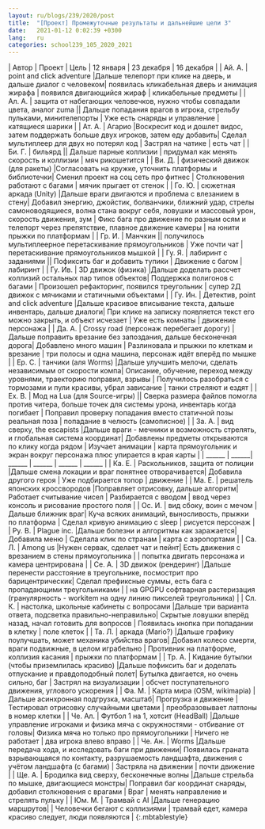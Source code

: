 ```yaml
---
layout: ru/blogs/239/2020/post
title:  "[Проект] Промежуточные результаты и дальнейшие цели 3"
date:   2021-01-12 0:02:39 +0300
lang:   ru
categories: school239_105_2020_2021
---
```


| Автор     | Проект | Цель | 12 января | 23 декабря | 16 декабря |
| Ай. А.    | point and click adventure                                                       |Дальше телепорт при клике на дверь, и дальше диалог с человеком| появилась кликабельная дверь и анимация жирафа  | появился двигающийся жираф | кликабельные предметы               |
| Ал. А.    | защита от набегающих человечков, нужно чтобы совпадали цвета, аналог zuma       || Дальше попадания врагов в игрока, стрельбу пульками, минителепорты  | Уже есть снаряды и управление | катящиеся шарики               |
| Ат. А.    | Агарио                                                                          |Воскресит код и дошлет видос, затем поддержать больше двух игроков, затем еду добавить| Сделал мультиплеер для двух но потерял код  | Застрял на чатике | есть чат               |
| Би. Г.    | бильярд                                                                         || Дальше парные коллизии  | придумал как менять скорость и коллизии | мяч рикошетится               |
| Ви. Д.    | физический движок (для ракеты)                                                  |Согласовать на кружке, уточнить платформы и библиотечки| Сменил проект на соц сеть про фитнес  | Столкновения работают с багами | мячик прыгает от стенок               |
| Го. Ю.    | сюжетная аркада (Unity)                                                         |Дальше враги двигаются и проблема с влезанием в стену| Добавил энергию, джойстик, болванчики, ближний удар, стрелы самоноводящиеся, волна стана вокруг себя, ловушки и массовый урон, скорость движения, зум  | Фикс бага про движение по разным осям и телепорт через препятствие, плавное движение камеры | на юнити прыжки по платформам               |
| Гр. И.    | Манчкин                                                                         || получилось мультиплеерное перетаскивание прямоугольников  | Уже почти чат | перетаскивание прямоугольников мышкой               |
| Гу. Я.    | лабиринт с заданиями                                                            || Пофиксить баг и добавить тупики  | Движение с багом | лабиринт               |
| Гу. Ив.   | 3D движок (физика)                                                              |Дальше доделать рассчет коллизий остальных пар типов объектов| Поддержка полигонов с багами  | Произошел рефакторинг, появился треугольник | супер 2Д движок с мячиками и статичными объектами               |
| Гу. Ин.   | Детектив, point and click adventure                                             |Дальше красивое вписывание текста, дальше инвентарь, дальше диалоги| При клике на записку появляется текст его можно закрыть, и объект исчезает  | Уже есть комнаты | движение персонажа               |
| Да. А.    | Crossy road (персонаж перебегает дорогу)                                        |Дальше поправить врезание без запоздания, дальше бесконечная дорога| Добавлено много машин  | Разлиновала и прыжки по клеткам и врезание | три полосы и одна машина, персонаж идёт вперёд по мышке               |
| Ер. С.    | танчики (аля Worms)                                                             |Дальше улучшить мелочи, сделать независимым от скорости компа| Описание, обучение, переход между уровнями, траекторию поправил, взрывы  | Получилось разобраться с тормозами и пули красивы, убрал зависание | танки стреляют и ездят               |
| Ех. В.    | Мод на Lua (для Source-игры)                                                    || Сверка размера файлов помогла против читера, больше точек для системы урона, инвентарь когда погибает  | Поправил проверку попадания вместо статичной позы реальная поза | попадание в челюсть (самописное)               |
| За. А.    | вид сверху, the escapists                                                       |Дальше враги - мечники и возможность стрелять, и глобальная система координат| Добавлены предметы открываются по клику когда рядом  | Изучает анимации | карта прямоугольник и экран вокруг персонажа плюс упирается в края карты               |
| ______       | ______| ______ | ______ | ______    | ______               |
| Ка. Е.    | Раскольников, защита от полиции                                                 |Дальше смена локации и враг понятнее отворачивается| Добавила другого героя  | Уже подбирается топор | движение               |
| Ма. Е.    | решатель японских кроссвородов                                                  |Поправляет отрисовку, дальше алгоритм| Работает считывание чисел  | Разбирается с вводом | ввод через консоль и рисование простого поля               |
| Ос. И.    | вид сбоку, воин с мечом                                                         |Дальше ближник враг| Куча всяких анимаций, выносливость, прыжки по платформа  | Сделал кривую анимацию с sleep | рисуется персонаж               |
| Ру. В.    | Plague inc.                                                                     |Дальше болезни и алгоритмы как заражается| Добавила меню  | Сделала клик по странам | карта с аэропортами               |
| Са. Л.    | Among us                                                                        |Нужен сервак, сделает чат и пейнт| Есть движения с врезанием в стены прямоугольника  |  | попытка двигать персонажа и камера центрирована               |
| Се. А.    | 3D движок (рендеринг)                                                           |Дальше перенести расстояние в треугольнике, посмострит про барицентрическик| Сделал префиксные суммы, есть бага с пропадающими треугольниками  |  |   на GPGPU софтварная растеризация (гранулярность - workitem на одну линию пикселей треугольника)             |
| Сл. К.    | настолка, школьные кабинеты с вопросами                                         |Дальше три варианта ответа, подсветка правильно-неправильно| Скрытые ловушки вперёд назад, начал готовить для вопросов  | Появилась кнопка при попадании в клетку | поле клеток               |
| Та. Л.    | аркада (Mario?)                                                                 |Дальше графику поулучшать, может механика убийства врагов| Добавил колесо смерти, враги подвижные, в целом играбельно  | Противник на платформе, коллизия касания | прыжки по платформам               |
| Тр. А.    | Кидание бутылки (чтобы приземлилась красиво)                                    |Дальше пофиксить баг и доделать отпускание и правдоподобный полет| Бутылка двигается, но очень сильно, баг  | Застрял на визуализации | обсчет поступательного движения, углового ускорения               |
| Фа. М.    | Карта мира (OSM, wikimapia)                                                     |Дальше асинхронная подгрузка, масштаб| Прогрузка и движение  | Тестировал отрисовку случайными цветами | преобразовывает латлоны в номер клетки               |
| Че. Ал.   | Футбол 1 на 1, хотсит (HeadBall)                                                |Дальше управление игроками и физика мяча с окружностями - отбивание от головы| Физика мяча но только про прямоугольники  | Ничего не работает | два игрока влево вправо               |
| Че. Ан.   | Worms                                                                           |Дальше передача хода, и исследовать баги при движении| Появилась граната взрывающаяся по контакту, разрушаемость ландшафта, движения с учётом ландшафта (с багами)  | Застряла на движении | почти движение               |
| Ще. А.    | Бродилка вид сверху, бесконечные волны                                          |Дальше стрельба по мышке, двигающиеся монстры| Поправил баг координат снаряды, добавил столкновения с врагами  | Враг | менять направление и стрелять пульку               |
| Юм. М.    | Трамвай с AI                                                                    |Дальше генерацию маршрутов|   | Человечки бегают с коллизиями | трамвай едет, камера красиво следует, люди появляются               |
{:.mbtablestyle}


<!---
| Автор     | Проект | Цель | 23 декабря        | 16 декабря        |
| Ай. А.    | ---    | ---  | ---               | ---               |
| Ал. А.    | ---    | ---  | ---               | ---               |
| Ат. А.    | ---    | ---  | ---               | ---               |
| Би. Г.    | ---    | ---  | ---               | ---               |
| Ви. Д.    | ---    | ---  | ---               | ---               |
| Го. Ю.    | ---    | ---  | ---               | ---               |
| Гр. И.    | ---    | ---  | ---               | ---               |
| Гу. Я.    | ---    | ---  | ---               | ---               |
| Гу. Ив.   | ---    | ---  | ---               | ---               |
| Гу. Ин.   | ---    | ---  | ---               | ---               |
| Да. А.    | ---    | ---  | ---               | ---               |
| Ер. С.    | ---    | ---  | ---               | ---               |
| Ех. В.    | ---    | ---  | ---               | ---               |
| За. А.    | ---    | ---  | ---               | ---               |
| ---       | ---    | ---  | ---               | ---               |
| Ка. Е.    | ---    | ---  | ---               | ---               |
| Ма. Е.    | ---    | ---  | ---               | ---               |
| Ос. И.    | ---    | ---  | ---               | ---               |
| Ру. В.    | ---    | ---  | ---               | ---               |
| Са. Л.    | ---    | ---  | ---               | ---               |
| Се. А.    | ---    | ---  | ---               | ---               |
| Сл. К.    | ---    | ---  | ---               | ---               |
| Та. Л.    | ---    | ---  | ---               | ---               |
| Тр. А.    | ---    | ---  | ---               | ---               |
| Фа. М.    | ---    | ---  | ---               | ---               |
| Че. Ал.   | ---    | ---  | ---               | ---               |
| Че. Ан.   | ---    | ---  | ---               | ---               |
| Ще. А.    | ---    | ---  | ---               | ---               |
| Юм. М.    | ---    | ---  | ---               | ---               |
-->

